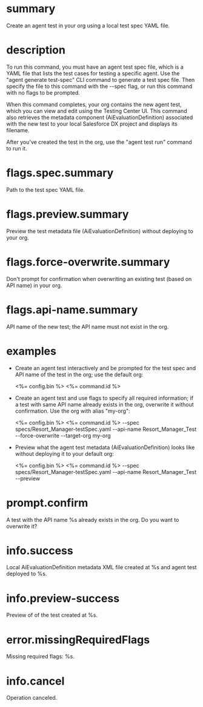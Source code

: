 # summary

Create an agent test in your org using a local test spec YAML file.

# description

To run this command, you must have an agent test spec file, which is a YAML file that lists the test cases for testing a specific agent. Use the "agent generate test-spec" CLI command to generate a test spec file. Then specify the file to this command with the --spec flag, or run this command with no flags to be prompted.

When this command completes, your org contains the new agent test, which you can view and edit using the Testing Center UI. This command also retrieves the metadata component (AiEvaluationDefinition) associated with the new test to your local Salesforce DX project and displays its filename.

After you've created the test in the org, use the "agent test run" command to run it.

# flags.spec.summary

Path to the test spec YAML file.

# flags.preview.summary

Preview the test metadata file (AiEvaluationDefinition) without deploying to your org.

# flags.force-overwrite.summary

Don't prompt for confirmation when overwriting an existing test (based on API name) in your org.

# flags.api-name.summary

API name of the new test; the API name must not exist in the org.

# examples

- Create an agent test interactively and be prompted for the test spec and API name of the test in the org; use the default org:

  <%= config.bin %> <%= command.id %>

- Create an agent test and use flags to specify all required information; if a test with same API name already exists in the org, overwrite it without confirmation. Use the org with alias "my-org":

  <%= config.bin %> <%= command.id %> --spec specs/Resort_Manager-testSpec.yaml --api-name Resort_Manager_Test --force-overwrite --target-org my-org

- Preview what the agent test metadata (AiEvaluationDefinition) looks like without deploying it to your default org:

  <%= config.bin %> <%= command.id %> --spec specs/Resort_Manager-testSpec.yaml --api-name Resort_Manager_Test --preview

# prompt.confirm

A test with the API name %s already exists in the org. Do you want to overwrite it?

# info.success

Local AiEvaluationDefinition metadata XML file created at %s and agent test deployed to %s.

# info.preview-success

Preview of of the test created at %s.

# error.missingRequiredFlags

Missing required flags: %s.

# info.cancel

Operation canceled.
